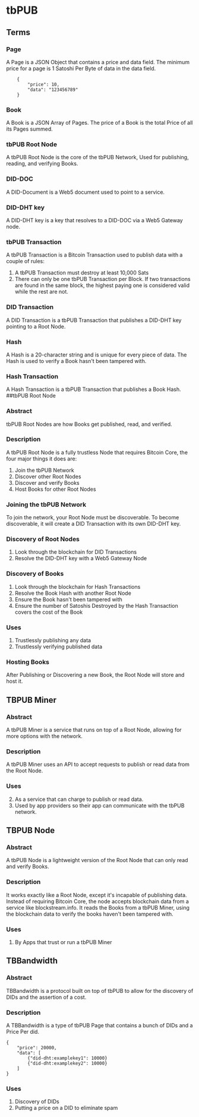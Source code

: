 # tbPUB

## Terms

### Page

A Page is a JSON Object that contains a price and data field. The minimum price for a page is 1 Satoshi Per Byte of data in the data field.
```
    {
        "price": 10,
        "data": "123456789"
    }
```

### Book
A Book is a JSON Array of Pages. The price of a Book is the total Price of all its Pages summed.

### tbPUB Root Node
A tbPUB Root Node is the core of the tbPUB Network, Used for publishing, reading, and verifying Books.

### DID-DOC

A DID-Document is a Web5 document used to point to a service.

### DID-DHT key

A DID-DHT key is a key that resolves to a DID-DOC via a Web5 Gateway node.

### tbPUB Transaction
A tbPUB Transaction is a Bitcoin Transaction used to publish data with a couple of rules:
1. A tbPUB Transaction must destroy at least 10,000 Sats
2. There can only be one tbPUB Transaction per Block. If two transactions are found in the same block, the highest paying one is considered valid while the rest are not.

### DID Transaction

A DID Transaction is a tbPUB Transaction that publishes a DID-DHT key pointing to a Root Node.

### Hash
A Hash is a 20-character string and is unique for every piece of data. The Hash is used to verify a Book hasn't been tampered with.

### Hash Transaction
A Hash Transaction is a tbPUB Transaction that publishes a Book Hash. 
##tbPUB Root Node

### Abstract
tbPUB Root Nodes are how Books get published, read, and verified.

### Description
A tbPUB Root Node is a fully trustless Node that requires Bitcoin Core, the four major things it does are:
1. Join the tbPUB Network
2. Discover other Root Nodes
3. Discover and verify Books
4. Host Books for other Root Nodes

### Joining the tbPUB Network
To join the network, your Root Node must be discoverable. To become discoverable, it will create a DID Transaction with its own DID-DHT key.

### Discovery of Root Nodes
1. Look through the blockchain for DID Transactions
2. Resolve the DID-DHT key with a Web5 Gateway Node

### Discovery of Books
1. Look through the blockchain for Hash Transactions
2. Resolve the Book Hash with another Root Node
3. Ensure the Book hasn't been tampered with
4. Ensure the number of Satoshis Destroyed by the Hash Transaction covers the cost of the Book

### Uses
1. Trustlessly publishing any data
2. Trustlessly verifying published data

### Hosting Books
After Publishing or Discovering a new Book, the Root Node will store and host it.

## TBPUB Miner

### Abstract
A tbPUB Miner is a service that runs on top of a Root Node, allowing for more options with the network.

### Description
A tbPUB Miner uses an API to accept requests to publish or read data from the Root Node.

### Uses
2. As a service that can charge to publish or read data.
3. Used by app providers so their app can communicate with the tbPUB network.

## TBPUB Node

### Abstract 
A tbPUB Node is a lightweight version of the Root Node that can only read and verify Books.

### Description
It works exactly like a Root Node, except it's incapable of publishing data.
Instead of requiring Bitcoin Core, the node accepts blockchain data from a service like blockstream.info.
It reads the Books from a tbPUB Miner, using the blockchain data to verify the books haven't been tampered with.

### Uses
1. By Apps that trust or run a tbPUB Miner 

## TBBandwidth

### Abstract
TBBandwidth is a protocol built on top of tbPUB to allow for the discovery of DIDs and the assertion of a cost.

### Description
A TBBandwidth is a type of tbPUB Page that contains a bunch of DIDs and a Price Per did.
```
{
    "price": 20000,
    "data": [
        {"did-dht:examplekey1": 10000}
        {"did-dht:examplekey2": 10000}
    ]
}
```

### Uses
1. Discovery of DIDs
2. Putting a price on a DID to eliminate spam
